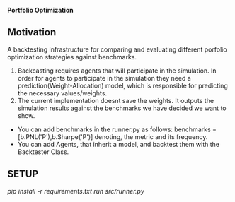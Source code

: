 **Portfolio Optimization**

## Motivation

A backtesting infrastructure for comparing and evaluating different porfolio optimization strategies against benchmarks.

1) Backcasting requires agents that will participate in the simulation. In order for agents to participate in the simulation they need a prediction(Weight-Allocation) model, which is responsible for predicting the necessary values/weights.
2) The current implementation doesnt save the weights. It outputs the simulation results against the benchmarks we have decided we want to show.

* You can add benchmarks in the runner.py as follows: benchmarks = [b.PNL('P'),b.Sharpe('P')] denoting, the metric and its frequency.
* You can add Agents, that inherit a model, and backtest them with the Backtester Class.


## SETUP

*pip install -r requirements.txt*
*run src/runner.py*
